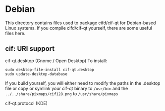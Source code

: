 
Debian
====================
This directory contains files used to package cifd/cif-qt
for Debian-based Linux systems. If you compile cifd/cif-qt yourself, there are some useful files here.

## cif: URI support ##


cif-qt.desktop  (Gnome / Open Desktop)
To install:

	sudo desktop-file-install cif-qt.desktop
	sudo update-desktop-database

If you build yourself, you will either need to modify the paths in
the .desktop file or copy or symlink your cif-qt binary to `/usr/bin`
and the `../../share/pixmaps/cif128.png` to `/usr/share/pixmaps`

cif-qt.protocol (KDE)

